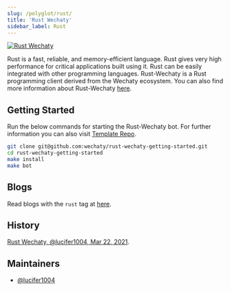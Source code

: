 ```yaml
---
slug: /polyglot/rust/
title: 'Rust Wechaty'
sidebar_label: Rust
---
```


[![Rust Wechaty](https://img.shields.io/badge/Wechaty-Rust-f42)](https://github.com/wechaty/rust-wechaty)

Rust is a fast, reliable, and memory-efficient language. Rust gives very high performance for critical applications built using it. Rust can be easily integrated with other programming languages. Rust-Wechaty is a  Rust programming client derived from the Wechaty ecosystem. You can also find more information about Rust-Wechaty [here](https://github.com/wechaty/rust-wechaty).

## Getting Started

Run the below commands for starting the Rust-Wechaty bot. For further information you can also visit [Template Repo](https://github.com/wechaty/rust-wechaty-getting-started).

```sh
git clone git@github.com:wechaty/rust-wechaty-getting-started.git
cd rust-wechaty-getting-started
make install
make bot
```

## Blogs

Read blogs with the `rust` tag at [here](https://wechaty.js.org/tags.html#rust).

## History

[Rust Wechaty, @lucifer1004, Mar 22, 2021](https://github.com/wechaty/rust-wechaty/).

## Maintainers

* [@lucifer1004](https://github.com/lucifer1004)
